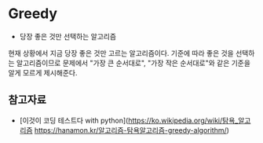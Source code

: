 # Greedy
* 당장 좋은 것만 선택하는 알고리즘

현재 상황에서 지금 당장 좋은 것만 고르는 알고리즘이다.
기준에 따라 좋은 것을 선택하는 알고리즘이므로 문제에서 "가장 큰 순서대로", "가장 작은 순서대로"와 같은 기준을 알게 모르게 제시해준다.

## 참고자료
* [이것이 코딩 테스트다 with python](https://ko.wikipedia.org/wiki/탐욕_알고리즘 https://hanamon.kr/알고리즘-탐욕알고리즘-greedy-algorithm/)